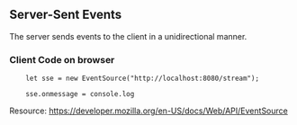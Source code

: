 ## Server-Sent Events 

The server sends events to the client in a unidirectional manner.


### Client Code on browser
```
    let sse = new EventSource("http://localhost:8080/stream");

    sse.onmessage = console.log
```


Resource: https://developer.mozilla.org/en-US/docs/Web/API/EventSource
